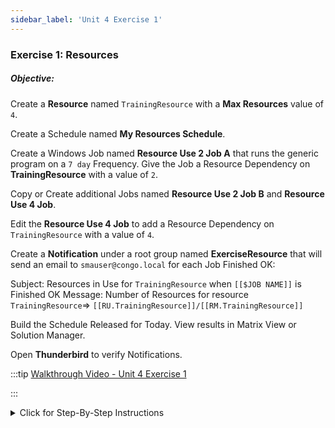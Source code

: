 ```yaml
---
sidebar_label: 'Unit 4 Exercise 1'
---
```


### Exercise 1: Resources

##### Objective: 

Create a **Resource** named ```TrainingResource``` with a **Max Resources** value of ```4```.

Create a Schedule named **My Resources Schedule**.

Create a Windows Job named **Resource Use 2 Job A** that runs the generic program on a ```7 day``` Frequency. Give the Job a Resource Dependency on **TrainingResource** with a value of ```2```.

Copy or Create additional Jobs named **Resource Use 2 Job B** and **Resource Use 4 Job**.

Edit the **Resource Use 4 Job** to add a Resource Dependency on ```TrainingResource``` with a value of ```4```.

Create a **Notification** under a root group named **ExerciseResource** that will send an email to ```smauser@congo.local``` for each Job Finished OK:

Subject: Resources in Use for ```TrainingResource``` when ```[[$JOB NAME]]``` is Finished OK
Message: Number of Resources for resource ```TrainingResource```=> ```[[RU.TrainingResource]]/[[RM.TrainingResource]]```

Build the Schedule Released for Today. View results in Matrix View or Solution Manager.

Open **Thunderbird** to verify Notifications.

<!--
<div>
<video width="320" height="240" controls>
  <source src="videobasic/U4E1.mp4" type="video/mp4"></source>
Your browser does not support the video tag.
</video>
</div>
-->

:::tip [Walkthrough Video - Unit 4 Exercise 1](../static/videobasic/U4E1.mp4)

:::

<details>

<summary>Click for Step-By-Step Instructions</summary>

1.	Under the **Administration** topic, Double-Click on **Resources**. 
2.	Click the **Add** button on the Resources toolbar.
3.	In the **Name** textbox, type **TrainingResource**, type some documentation and in the **Max Resources** enter a value of ```4```.
4.	Click the **Save** button on the Resources toolbar. Close the Resources tab.
5.	Under the Administration topic, Double-Click Schedule Master.
6.	Click the Add button on the Schedule Master toolbar.
7.	Add a new Schedule called **My Resources Schedule**.
8.	Use these settings for the Schedule:
	* Monday through Sunday are working days
	* Do **NOT** use the Master Holiday Calendar.
	* **Auto Build** ```7``` days in advance for ```1``` days
	* **Auto Delete** ```7``` days ago
	* Add **Documentation** to your Schedule.
9.	Close the **Schedule Master** and open the **Job Master** to add your Jobs.
10.	Select the **My Resources Schedule**.
11.	Click the **Add** button on the **Job Master** toolbar.
12.	Add a new Job named **Resource Use 2 Job A** to run the ```Genericp.exe``` program to run for ```20``` seconds on the **SMATraining** machine using the ```SMATRAINING\SMAUSER``` User ID and add the **Mon-Sun-O** Frequency to the Job (refer to Job definition in Unit 1 for help). Add **Documentation**.
13.	Create a **Threshold/Resource Dependency**:
	* Click on the **Dependencies** tab
	* Click on the **Threshold/Resource Dependency** tab
	* In the **Threshold/Resource Dependency** frame, click the **Add** button.
	* In the **Threshold/Resource** drop-down list, select **TrainingResource**.
	* In the **Value** textbox, type ```2```.
	* Click the **OK** button
14.	Click the **Copy** button on the **Job Master** toolbar to copy this Job.
15.	Name the new Job as **Resource Use 2 Job B**. Change Documentation if needed.
16.	Click the **Copy** button on the **Job Master** toolbar to copy this Job.
17.	Name the new Job as **Resource Use 4 Job**. Change Documentation if needed.
18.	Be sure you have **Resource Use 4 Job** selected.
	* Click on the **Dependencies** tab
	* Click on the **Threshold/Resource Dependency** tab.
	* In the **Threshold/Resource Dependency** frame, Double-Click the **Threshold/Resource** dependency that was copied from the previous Job.
	* Check if the **Threshold/Resource** drop-down list has **TrainingResource**.
	* Change the **Value** textbox to ```4```.
	* Click the **OK** button
19.	Close the **Job Master**.
20.	Under **Management** Double-Click **Notification Manager** and click the **Jobs** tab.
21.	Create a **new root group** called **ExerciseResource** (Right-Click and select **Add Root Group**).
22.	Check **My Resources Schedule** (on the right side of the screen) checkbox and then click the **Save** button.
23.	Right-Click the **ExerciseResource** group and select **Add Job Trigger > Job Running**.
24.	Check the **Send Email (SMTP)** checkbox.
25.	Click the **Email** tab and setup the configuration to send emails according to the following:
	* To: ```smauser@congo.local```
	* Subject: Resources in Use for TrainingResource when ```[[$JOB NAME]]``` is running
	* Message: Number of Resources for resource TrainingResource=> ```[[RU.TrainingResource]]/[[RM.TrainingResource]]```
26.	Click the **Save** button.
27.	Right-Click the **ExerciseResource** group and select **Add Job Trigger> Job Finished OK**.
28.	Check the **Send Email (SMTP)** checkbox.
29.	Click the **Email** tab and setup the configuration to send emails according to the following:
	* To: ```smauser@congo.local```
	* Subject: Resources in Use for TrainingResource when ```[[$JOB NAME]]``` is Finished OK
	* Message: Number of Resources for resource TrainingResource=> ```[[RU.TrainingResource]]/[[RM.TrainingResource]]```
30.	Click the **Save** button.
31.	Close the **Notification Manager** tab.
32.	Build the Schedule Released for today.
	* Open one of the operations views (**List** or **Matrix**) or use **Solution Manager**.
33.	Be sure the **My Resources Schedule** is Completed
34.	Open Thunderbird and check the inbox. _You should find ```6``` new emails._

</details>